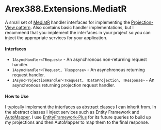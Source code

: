 ﻿

# Arex388.Extensions.MediatR

A small set of [MediatR][2] handler interfaces for implementing the [Projection-View pattern][3]. Also contains basic handler implementations, but I recommend that you implement the interfaces in your project so you can inject the appropriate services for your application.

#### Interfaces

- `IAsyncHandler<TRequest>` - An asynchronous non-returning request handler.
- `IAsyncHandler<TRequest, TResponse>` - An asynchronous returning request handler.
- `IAsyncProjectionHandler<TRequest, TDataProjection, TResponse>` - An asynchronous returning projection request handler.

#### How to Use

I typically implement the interfaces as abstract classes I can inherit from. In the abstract classes I inject services such as Entity Framework and [AutoMapper][1]. I use [EntityFramework-Plus][0] for its future queries to build up my projections and then AutoMapper to map them to the final response.

[0]:https://github.com/zzzprojects/EntityFramework-Plus
[1]: https://github.com/AutoMapper/AutoMapper
[2]: https://github.com/jbogard/MediatR
[3]:https://arex388.com/blog/projection-result-pattern-improving-on-the-projection-view-pattern